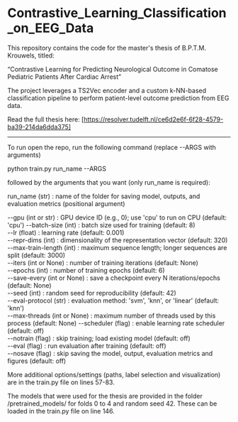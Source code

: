 # Contrastive_Learning_Classification_on_EEG_Data

This repository contains the code for the master's thesis of B.P.T.M. Krouwels, titled:

“Contrastive Learning for Predicting Neurological Outcome in Comatose Pediatric Patients After Cardiac Arrest”

The project leverages a TS2Vec encoder and a custom k-NN-based classification pipeline to perform patient-level outcome prediction from EEG data.

Read the full thesis here: [https://resolver.tudelft.nl/ce6d2e6f-6f28-4579-ba39-214da6dda375]


-----------------------------


To run open the repo, run the following command (replace --ARGS with arguments)

python train.py run_name --ARGS

followed by the arguments that you want (only run_name is required):


run_name (str) : name of the folder for saving model, outputs, and evaluation metrics (positional argument)

--gpu (int or str) : GPU device ID (e.g., 0); use 'cpu' to run on CPU (default: 'cpu')
--batch-size (int) : batch size used for training (default: 8)  
--lr (float) : learning rate (default: 0.001)  
--repr-dims (int) : dimensionality of the representation vector (default: 320)  
--max-train-length (int) : maximum sequence length; longer sequences are split (default: 3000)  
--iters (int or None) : number of training iterations (default: None)  
--epochs (int) : number of training epochs (default: 6)  
--save-every (int or None) : save a checkpoint every N iterations/epochs (default: None)  
--seed (int) : random seed for reproducibility (default: 42)  
--eval-protocol (str) : evaluation method: 'svm', 'knn', or 'linear' (default: 'knn')  
--max-threads (int or None) : maximum number of threads used by this process (default: None)
--scheduler (flag) : enable learning rate scheduler (default: off)  
--notrain (flag) : skip training; load existing model (default: off)  
--eval (flag) : run evaluation after training (default: off)  
--nosave (flag) : skip saving the model, output, evaluation metrics and figures (default: off)

More additional options/settings (paths, label selection and visualization) are in the train.py file on lines 57-83.

The models that were used for the thesis are provided in the folder /pretrained_models/ for folds 0 to 4 and random seed 42.
These can be loaded in the train.py file on line 146.


